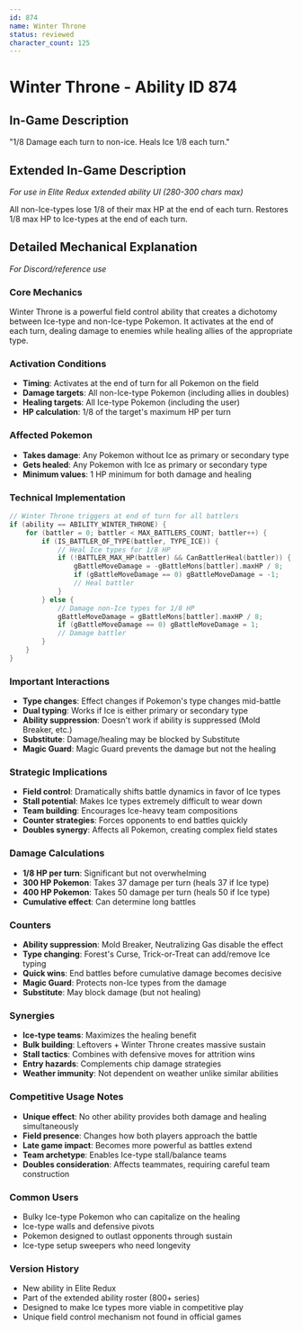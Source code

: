 ```yaml
---
id: 874
name: Winter Throne
status: reviewed
character_count: 125
---
```


# Winter Throne - Ability ID 874

## In-Game Description
"1/8 Damage each turn to non-ice. Heals Ice 1/8 each turn."

## Extended In-Game Description
*For use in Elite Redux extended ability UI (280-300 chars max)*

All non-Ice-types lose 1/8 of their max HP at the end of each turn. Restores 1/8 max HP to Ice-types at the end of each turn.

## Detailed Mechanical Explanation
*For Discord/reference use*

### Core Mechanics
Winter Throne is a powerful field control ability that creates a dichotomy between Ice-type and non-Ice-type Pokemon. It activates at the end of each turn, dealing damage to enemies while healing allies of the appropriate type.

### Activation Conditions
- **Timing**: Activates at the end of turn for all Pokemon on the field
- **Damage targets**: All non-Ice-type Pokemon (including allies in doubles)
- **Healing targets**: All Ice-type Pokemon (including the user)
- **HP calculation**: 1/8 of the target's maximum HP per turn

### Affected Pokemon
- **Takes damage**: Any Pokemon without Ice as primary or secondary type
- **Gets healed**: Any Pokemon with Ice as primary or secondary type
- **Minimum values**: 1 HP minimum for both damage and healing

### Technical Implementation
```c
// Winter Throne triggers at end of turn for all battlers
if (ability == ABILITY_WINTER_THRONE) {
    for (battler = 0; battler < MAX_BATTLERS_COUNT; battler++) {
        if (IS_BATTLER_OF_TYPE(battler, TYPE_ICE)) {
            // Heal Ice types for 1/8 HP
            if (!BATTLER_MAX_HP(battler) && CanBattlerHeal(battler)) {
                gBattleMoveDamage = -gBattleMons[battler].maxHP / 8;
                if (gBattleMoveDamage == 0) gBattleMoveDamage = -1;
                // Heal battler
            }
        } else {
            // Damage non-Ice types for 1/8 HP
            gBattleMoveDamage = gBattleMons[battler].maxHP / 8;
            if (gBattleMoveDamage == 0) gBattleMoveDamage = 1;
            // Damage battler
        }
    }
}
```

### Important Interactions
- **Type changes**: Effect changes if Pokemon's type changes mid-battle
- **Dual typing**: Works if Ice is either primary or secondary type
- **Ability suppression**: Doesn't work if ability is suppressed (Mold Breaker, etc.)
- **Substitute**: Damage/healing may be blocked by Substitute
- **Magic Guard**: Magic Guard prevents the damage but not the healing

### Strategic Implications
- **Field control**: Dramatically shifts battle dynamics in favor of Ice types
- **Stall potential**: Makes Ice types extremely difficult to wear down
- **Team building**: Encourages Ice-heavy team compositions
- **Counter strategies**: Forces opponents to end battles quickly
- **Doubles synergy**: Affects all Pokemon, creating complex field states

### Damage Calculations
- **1/8 HP per turn**: Significant but not overwhelming
- **300 HP Pokemon**: Takes 37 damage per turn (heals 37 if Ice type)
- **400 HP Pokemon**: Takes 50 damage per turn (heals 50 if Ice type)
- **Cumulative effect**: Can determine long battles

### Counters
- **Ability suppression**: Mold Breaker, Neutralizing Gas disable the effect
- **Type changing**: Forest's Curse, Trick-or-Treat can add/remove Ice typing
- **Quick wins**: End battles before cumulative damage becomes decisive
- **Magic Guard**: Protects non-Ice types from the damage
- **Substitute**: May block damage (but not healing)

### Synergies
- **Ice-type teams**: Maximizes the healing benefit
- **Bulk building**: Leftovers + Winter Throne creates massive sustain
- **Stall tactics**: Combines with defensive moves for attrition wins
- **Entry hazards**: Complements chip damage strategies
- **Weather immunity**: Not dependent on weather unlike similar abilities

### Competitive Usage Notes
- **Unique effect**: No other ability provides both damage and healing simultaneously
- **Field presence**: Changes how both players approach the battle
- **Late game impact**: Becomes more powerful as battles extend
- **Team archetype**: Enables Ice-type stall/balance teams
- **Doubles consideration**: Affects teammates, requiring careful team construction

### Common Users
- Bulky Ice-type Pokemon who can capitalize on the healing
- Ice-type walls and defensive pivots
- Pokemon designed to outlast opponents through sustain
- Ice-type setup sweepers who need longevity

### Version History
- New ability in Elite Redux
- Part of the extended ability roster (800+ series)
- Designed to make Ice types more viable in competitive play
- Unique field control mechanism not found in official games